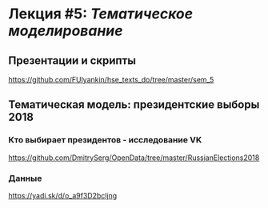 # Лекция #5: _Тематическое моделирование_

## Презентации и скрипты
https://github.com/FUlyankin/hse_texts_do/tree/master/sem_5

## Тематическая модель: президентские выборы 2018

### Кто выбирает президентов - исследование VK
https://github.com/DmitrySerg/OpenData/tree/master/RussianElections2018

### Данные
https://yadi.sk/d/o_a9f3D2bcljng
